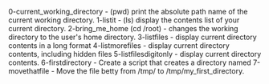 0-current_working_directory - (pwd) print the absolute path name of the current working directory.
1-listit - (ls) display the contents list of your current directory.
2-bring_me_home (cd /root) - changes the working directory to the user's home directory.
3-listfiles - display current directory contents in a long format
4-listmorefiles - display current directory contents, including hidden files
5-listfilesdigitonly - display current directory contents.
6-firstdirectory - Create a script that creates a directory named 
7-movethatfile - Move the file betty from /tmp/ to /tmp/my_first_directory.

